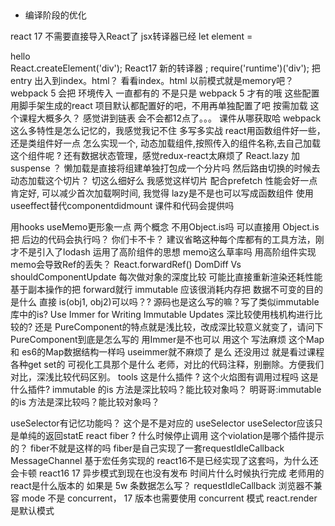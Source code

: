 ## 
- 编译阶段的优化


react 17 不需要直接导入React了
jsx转译器已经
let element = <div>hello</div>
React.createElement('div');
React17 新的转译器 ;
require('runtime')('div');
把 entry  出入到index。html？
看看index。html
以前模式就是memory吧？
webpack  5  会把 环境传入
一直都有的
不是只是 webpack 5 才有的哦
这些配置用脚手架生成的react 项目默认都配置好的吧，不用再单独配置了吧
按需加载
这个课程大概多久？
感觉讲到链表 会不会都12点了。。。
课件从哪获取哈
webpack这么多特性是怎么记忆的，我感觉我记不住
多写多实战
react用函数组件好一些，还是类组件好一点
怎么实现一个,  动态加载组件,按照传入的组件名称,去自己加载这个组件呢 ?
还有数据状态管理，感觉redux-react太麻烦了
React.lazy 加suspense ？
懒加载是直接将组建单独打包成一个分片吗    然后路由切换的时候去动态加载这个切片？
切这么细好么
我感觉这样切片  配合prefetch 性能会好一点
肯定好, 可以减少首次加载啊时间, 我觉得
lazy是不是也可以写成函数组件 使用useeffect替代componentdidmount
课件和代码会提供吗



用hooks useMemo更形象一点
两个概念
不用Object.is吗
可以直接用 Object.is 把
后边的代码会执行吗？
你们卡不卡？
建议省略这种每个库都有的工具方法，刚才不是引入了lodash
运用了高阶组件的思想
memo这么草率吗
用高阶组件实现memo会导致Ref的丢失？
React.forwardRef()
DomDiff Vs shouldComponentUpdate
每次做对象的深度比较  可能比直接重新渲染还耗性能
基于副本操作的把
forward就行
immutable 应该很消耗内存把
数据不可变的目的是什么
直接 is(obj1, obj2)可以吗？?
源码也是这么写的嘛？写了类似immutable 库中的is?
Use Immer for Writing Immutable Updates
深比较使用栈机构进行比较的?
还是
PureComponent的特点就是浅比较，改成深比较意义就变了，请问下PureComponent到底是怎么写的
用Immer是不也可以
用这个 写法麻烦
这个Map 和 es6的Map数据结构一样吗
useimmer就不麻烦了
是么 还没用过 就是看过课程 各种get set的
可视化工具那个是什么
老师，对比的代码注释，别删除。方便我们对比，深浅比较代码区别。 
tools
这是什么插件 ?
这个火焰图有调用过程吗
这是什么插件?
immutable 的is 方法是深比较吗？能比较对象吗？
明哥哥:immutable 的is 方法是深比较吗？能比较对象吗？


useSelector有记忆功能吗？
这个是不是对应的 useSelector
useSelector应该只是单纯的返回statE
react fiber ?
什么时候停止调用
这个violation是哪个插件提示的？
fiber不就是这样的吗
 fiber是自己实现了一套requestIdleCallback
 MessageChannel 基于宏任务实现的
react16不是已经实现了这套吗，为什么还会卡顿
react16 17 异步模式到现在也没有发布
时间片什么时候执行完成
老师用的react是什么版本的
如果是 5w 条数据怎么写？
requestIdleCallback 浏览器不兼容
mode 不是 concurrent， 17 版本也需要使用 concurrent 模式
react.render是默认模式